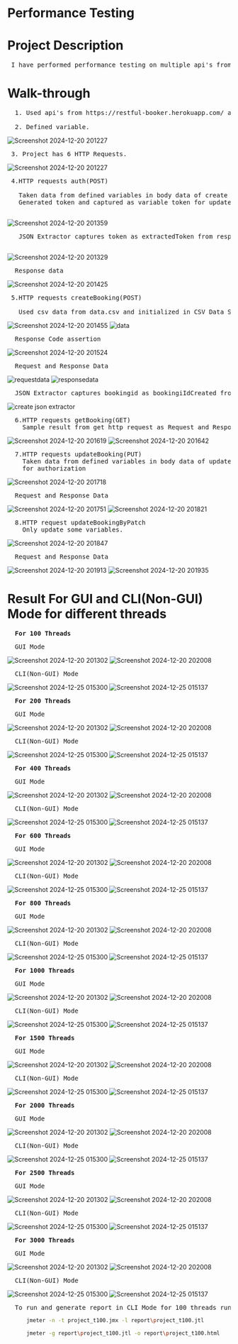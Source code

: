 # Performance Testing

# Project Description
<pre>
 I have performed performance testing on multiple api's from restful-booker.herokuapp.com with 100,200,400,600,800,1000,1500,2000,2500 and 3000 threads by applying api chaining and also using data from csv file.
</pre>
 
# Walk-through
<pre>
  1. Used api's from https://restful-booker.herokuapp.com/ and information about api's is in API Testing.pdf file.<br/>
  2. Defined variable.
</pre>


 ![Screenshot 2024-12-20 201227](https://github.com/user-attachments/assets/2ad209c8-8db3-45aa-a10e-1a524a7c7041)
<pre>
 3. Project has 6 HTTP Requests.
</pre>
 ![Screenshot 2024-12-20 201227](https://github.com/user-attachments/assets/9f738d6e-8632-498c-8dc0-3eac3a21bc51)

 <pre>
 4.HTTP requests auth(POST)<br/>
   Taken data from defined variables in body data of create http request.
   Generated token and captured as variable token for update HTTP requests.
 </pre>
 
 ![Screenshot 2024-12-20 201359](https://github.com/user-attachments/assets/ced80fe8-b5d2-4318-ad55-8bb627df1b92)
 <pre>
   JSON Extractor captures token as extractedToken from response
 </pre>
 
![Screenshot 2024-12-20 201329](https://github.com/user-attachments/assets/e20af9c6-0634-4b7a-8361-73660bd03cc6)
<pre>
  Response data
</pre>
![Screenshot 2024-12-20 201425](https://github.com/user-attachments/assets/87d089a0-da6e-4582-b183-18844dd8c7f0)
<pre>
 5.HTTP requests createBooking(POST)<br/>
   Used csv data from data.csv and initialized in CSV Data Set Config file.
</pre>
![Screenshot 2024-12-20 201455](https://github.com/user-attachments/assets/ab755ee3-7b52-4255-b834-9ffadc5a2592)
![data](https://github.com/user-attachments/assets/dc8b4fb1-6634-4e2b-bf28-57298f4a47aa)
<pre>
  Response Code assertion
</pre>
![Screenshot 2024-12-20 201524](https://github.com/user-attachments/assets/5c9819c8-dd53-483e-a2f8-ffbc97c53ef1)
<pre>
  Request and Response Data
</pre>
![requestdata](https://github.com/user-attachments/assets/1b32db72-f5a2-4c57-80e2-a51dd1da58d1)
![responsedata](https://github.com/user-attachments/assets/9824dfda-2fa0-4c82-a8ad-be91959135ac)
<pre>
  JSON Extractor captures bookingid as bookingiIdCreated from response for further operations.
</pre>
![create json extractor](https://github.com/user-attachments/assets/33ab7162-01ac-47fa-a0f5-988c0b67cbb3)

<pre>
  6.HTTP requests getBooking(GET)
    Sample result from get http request as Request and Response Data
</pre>
![Screenshot 2024-12-20 201619](https://github.com/user-attachments/assets/9ca25f38-8e10-4101-a19b-5f129a3bbcd4)
![Screenshot 2024-12-20 201642](https://github.com/user-attachments/assets/a0b8e5a8-192e-4d45-936d-58f7e52e2b6d)

<pre>
  7.HTTP requests updateBooking(PUT)
    Taken data from defined variables in body data of updateBooking http request and used token value
    for authorization
</pre>
![Screenshot 2024-12-20 201718](https://github.com/user-attachments/assets/f2f39148-64b5-4efa-99de-b8ccc594e742)
<pre>
  Request and Response Data
</pre>
![Screenshot 2024-12-20 201751](https://github.com/user-attachments/assets/dd8adadf-de54-4e83-91d0-b6e03a3a0d25)
![Screenshot 2024-12-20 201821](https://github.com/user-attachments/assets/557fb2da-b5b4-4d8f-aba1-0247941c0408)

<pre>
  8.HTTP request updateBookingByPatch
    Only update some variables.
</pre>

![Screenshot 2024-12-20 201847](https://github.com/user-attachments/assets/cc6e6f0a-caf0-4978-afb4-4ae117eff04d)
<pre>
  Request and Response Data
</pre>
![Screenshot 2024-12-20 201913](https://github.com/user-attachments/assets/81e21b38-2dd5-488b-b3f0-467d09d409f9)
![Screenshot 2024-12-20 201935](https://github.com/user-attachments/assets/03787967-b3ea-41ea-9e00-abae4850c22c)

# Result For GUI and CLI(Non-GUI) Mode for different threads
<pre>
  <b>For 100 Threads</b>
</pre>
<pre>
  GUI Mode
</pre>
![Screenshot 2024-12-20 201302](https://github.com/user-attachments/assets/66c43c81-a32e-4601-b4d2-90b054a609ed)
![Screenshot 2024-12-20 202008](https://github.com/user-attachments/assets/31ff66a0-db5d-4b3f-b331-f0c976e38819)
<pre>
  CLI(Non-GUI) Mode
</pre>
![Screenshot 2024-12-25 015300](https://github.com/user-attachments/assets/2342fb99-0172-4a41-a960-44d67565f758)
![Screenshot 2024-12-25 015137](https://github.com/user-attachments/assets/eee70f53-6fb6-4d32-9d8e-e13367e5612e)

<pre>
  <b>For 200 Threads</b>
</pre>
<pre>
  GUI Mode
</pre>
![Screenshot 2024-12-20 201302](https://github.com/user-attachments/assets/66c43c81-a32e-4601-b4d2-90b054a609ed)
![Screenshot 2024-12-20 202008](https://github.com/user-attachments/assets/31ff66a0-db5d-4b3f-b331-f0c976e38819)
<pre>
  CLI(Non-GUI) Mode
</pre>
![Screenshot 2024-12-25 015300](https://github.com/user-attachments/assets/2342fb99-0172-4a41-a960-44d67565f758)
![Screenshot 2024-12-25 015137](https://github.com/user-attachments/assets/eee70f53-6fb6-4d32-9d8e-e13367e5612e)

<pre>
  <b>For 400 Threads</b>
</pre>
<pre>
  GUI Mode
</pre>
![Screenshot 2024-12-20 201302](https://github.com/user-attachments/assets/66c43c81-a32e-4601-b4d2-90b054a609ed)
![Screenshot 2024-12-20 202008](https://github.com/user-attachments/assets/31ff66a0-db5d-4b3f-b331-f0c976e38819)
<pre>
  CLI(Non-GUI) Mode
</pre>
![Screenshot 2024-12-25 015300](https://github.com/user-attachments/assets/2342fb99-0172-4a41-a960-44d67565f758)
![Screenshot 2024-12-25 015137](https://github.com/user-attachments/assets/eee70f53-6fb6-4d32-9d8e-e13367e5612e)

<pre>
  <b>For 600 Threads</b>
</pre>
<pre>
  GUI Mode
</pre>
![Screenshot 2024-12-20 201302](https://github.com/user-attachments/assets/66c43c81-a32e-4601-b4d2-90b054a609ed)
![Screenshot 2024-12-20 202008](https://github.com/user-attachments/assets/31ff66a0-db5d-4b3f-b331-f0c976e38819)
<pre>
  CLI(Non-GUI) Mode
</pre>
![Screenshot 2024-12-25 015300](https://github.com/user-attachments/assets/2342fb99-0172-4a41-a960-44d67565f758)
![Screenshot 2024-12-25 015137](https://github.com/user-attachments/assets/eee70f53-6fb6-4d32-9d8e-e13367e5612e)

<pre>
  <b>For 800 Threads</b>
</pre>
<pre>
  GUI Mode
</pre>
![Screenshot 2024-12-20 201302](https://github.com/user-attachments/assets/66c43c81-a32e-4601-b4d2-90b054a609ed)
![Screenshot 2024-12-20 202008](https://github.com/user-attachments/assets/31ff66a0-db5d-4b3f-b331-f0c976e38819)
<pre>
  CLI(Non-GUI) Mode
</pre>
![Screenshot 2024-12-25 015300](https://github.com/user-attachments/assets/2342fb99-0172-4a41-a960-44d67565f758)
![Screenshot 2024-12-25 015137](https://github.com/user-attachments/assets/eee70f53-6fb6-4d32-9d8e-e13367e5612e)

<pre>
  <b>For 1000 Threads</b>
</pre>
<pre>
  GUI Mode
</pre>
![Screenshot 2024-12-20 201302](https://github.com/user-attachments/assets/66c43c81-a32e-4601-b4d2-90b054a609ed)
![Screenshot 2024-12-20 202008](https://github.com/user-attachments/assets/31ff66a0-db5d-4b3f-b331-f0c976e38819)
<pre>
  CLI(Non-GUI) Mode
</pre>
![Screenshot 2024-12-25 015300](https://github.com/user-attachments/assets/2342fb99-0172-4a41-a960-44d67565f758)
![Screenshot 2024-12-25 015137](https://github.com/user-attachments/assets/eee70f53-6fb6-4d32-9d8e-e13367e5612e)

<pre>
  <b>For 1500 Threads</b>
</pre>
<pre>
  GUI Mode
</pre>
![Screenshot 2024-12-20 201302](https://github.com/user-attachments/assets/66c43c81-a32e-4601-b4d2-90b054a609ed)
![Screenshot 2024-12-20 202008](https://github.com/user-attachments/assets/31ff66a0-db5d-4b3f-b331-f0c976e38819)
<pre>
  CLI(Non-GUI) Mode
</pre>
![Screenshot 2024-12-25 015300](https://github.com/user-attachments/assets/2342fb99-0172-4a41-a960-44d67565f758)
![Screenshot 2024-12-25 015137](https://github.com/user-attachments/assets/eee70f53-6fb6-4d32-9d8e-e13367e5612e)

<pre>
  <b>For 2000 Threads</b>
</pre>
<pre>
  GUI Mode
</pre>
![Screenshot 2024-12-20 201302](https://github.com/user-attachments/assets/66c43c81-a32e-4601-b4d2-90b054a609ed)
![Screenshot 2024-12-20 202008](https://github.com/user-attachments/assets/31ff66a0-db5d-4b3f-b331-f0c976e38819)
<pre>
  CLI(Non-GUI) Mode
</pre>
![Screenshot 2024-12-25 015300](https://github.com/user-attachments/assets/2342fb99-0172-4a41-a960-44d67565f758)
![Screenshot 2024-12-25 015137](https://github.com/user-attachments/assets/eee70f53-6fb6-4d32-9d8e-e13367e5612e)

<pre>
  <b>For 2500 Threads</b>
</pre>
<pre>
  GUI Mode
</pre>
![Screenshot 2024-12-20 201302](https://github.com/user-attachments/assets/66c43c81-a32e-4601-b4d2-90b054a609ed)
![Screenshot 2024-12-20 202008](https://github.com/user-attachments/assets/31ff66a0-db5d-4b3f-b331-f0c976e38819)
<pre>
  CLI(Non-GUI) Mode
</pre>
![Screenshot 2024-12-25 015300](https://github.com/user-attachments/assets/2342fb99-0172-4a41-a960-44d67565f758)
![Screenshot 2024-12-25 015137](https://github.com/user-attachments/assets/eee70f53-6fb6-4d32-9d8e-e13367e5612e)

<pre>
  <b>For 3000 Threads</b>
</pre>
<pre>
  GUI Mode
</pre>
![Screenshot 2024-12-20 201302](https://github.com/user-attachments/assets/66c43c81-a32e-4601-b4d2-90b054a609ed)
![Screenshot 2024-12-20 202008](https://github.com/user-attachments/assets/31ff66a0-db5d-4b3f-b331-f0c976e38819)
<pre>
  CLI(Non-GUI) Mode
</pre>
![Screenshot 2024-12-25 015300](https://github.com/user-attachments/assets/2342fb99-0172-4a41-a960-44d67565f758)
![Screenshot 2024-12-25 015137](https://github.com/user-attachments/assets/eee70f53-6fb6-4d32-9d8e-e13367e5612e)
<pre>
  To run and generate report in CLI Mode for 100 threads run following commands:
</pre>
```bash
      jmeter -n -t project_t100.jmx -l report\project_t100.jtl
```
```bash
      jmeter -g report\project_t100.jtl -o report\project_t100.html
```
